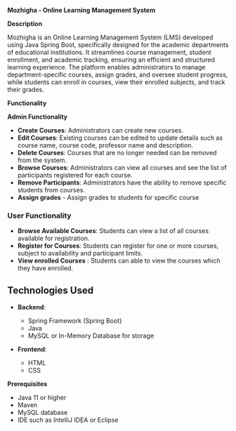 **Mozhigha - Online Learning Management System**

**Description**

Mozhigha is an Online Learning Management System (LMS) developed using Java Spring Boot, specifically designed for the academic departments of educational institutions. It streamlines course management, student enrollment, and academic tracking, ensuring an efficient and structured learning experience.
The platform enables administrators to manage department-specific courses, assign grades, and oversee student progress, while students can enroll in courses, view their enrolled subjects, and track their grades.

**Functionality**

**Admin Functionality**

- **Create Courses**: Administrators can create new courses.
- **Edit Courses**: Existing courses can be edited to update details such as course name, course code, professor name and description.
- **Delete Courses**: Courses that are no longer needed can be removed from the system.
- **Browse Courses**: Administrators can view all courses and see the list of participants registered for each course.
- **Remove Participants**: Administrators have the ability to remove specific students from courses.
- **Assign grades** - Assign grades to students for specific course

### User Functionality
- **Browse Available Courses**: Students can view a list of all courses available for registration.
- **Register for Courses**: Students can register for one or more courses, subject to availability and participant limits.
- **View enrolled Courses** : Students can able to view the courses which they have enrolled.

## Technologies Used
- **Backend**: 
  - Spring Framework (Spring Boot)
  - Java
  - MySQL or In-Memory Database for storage

- **Frontend**:
  - HTML
  - CSS

 **Prerequisites**
- Java 11 or higher
- Maven 
- MySQL database 
- IDE such as IntelliJ IDEA or Eclipse
